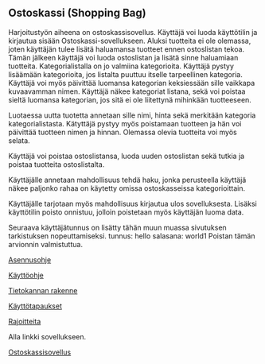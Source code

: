 ## Ostoskassi (Shopping Bag) 
Harjoitustyön aiheena on ostoskassisovellus. Käyttäjä voi luoda käyttötilin ja kirjautua sisään Ostoskassi-sovellukseen. Aluksi tuotteita ei ole olemassa, joten käyttäjän tulee lisätä haluamansa tuotteet ennen ostoslistan tekoa. Tämän jälkeen käyttäjä voi luoda ostoslistan ja lisätä sinne haluamiaan tuotteita. Kategorialistalla on jo valmiina kategorioita. Käyttäjä pystyy lisäämään kategorioita, jos listalta puuttuu itselle tarpeellinen kategoria. Käyttäjä voi myös päivittää luomansa kategorian keksiessään sille vaikkapa kuvaavamman nimen. Käyttäjä näkee kategoriat listana, sekä voi poistaa sieltä luomansa kategorian, jos sitä ei ole liitettynä mihinkään tuotteeseen.

Luotaessa uutta tuotetta annetaan sille nimi, hinta sekä merkitään kategoria kategorialistasta. Kätyttäjä pystyy myös poistamaan tuotteen ja hän voi päivittää tuotteen nimen ja hinnan. Olemassa olevia tuotteita voi myös selata. 

Käyttäjä voi poistaa ostoslistansa, luoda uuden ostoslistan sekä tutkia ja poistaa tuotteita ostoslistalta. 

Käyttäjälle annetaan mahdollisuus tehdä haku, jonka perusteella käyttäjä näkee paljonko rahaa on käytetty omissa ostoskasseissa kategorioittain. 

Käyttäjälle tarjotaan myös mahdollisuus kirjautua ulos sovelluksesta. Lisäksi käyttötilin poisto onnistuu, jolloin poistetaan myös käyttäjän luoma data.

Seuraava käyttäjätunnus on lisätty tähän muun muassa sivutuksen tarkistuksen nopeuttamiseksi. tunnus: hello salasana: world1
Poistan tämän arvionnin valmistuttua.

[Asennusohje](https://github.com/outisa/Ostoskassi/blob/master/documentation/Asennusohje.md)

[Käyttöohje](https://github.com/outisa/Ostoskassi/blob/master/documentation/k%C3%A4ytt%C3%B6ohje.md)

[Tietokannan rakenne](https://github.com/outisa/Ostoskassi/blob/master/documentation/Tietokannanrakenne.md)

[Käyttötapaukset](https://github.com/outisa/Ostoskassi/blob/master/documentation/K%C3%A4ytt%C3%B6tapaukset.md)

[Rajoitteita](https://github.com/outisa/Ostoskassi/blob/master/documentation/tyon_rajoitteet.md)

Alla linkki sovellukseen.

[Ostoskassisovellus](https://ostoskassi-tsoha.herokuapp.com)


